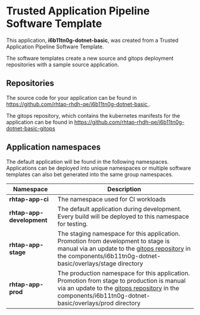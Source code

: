 # Trusted Application Pipeline Software Template

This application, **i6b11tn0g-dotnet-basic**, was created from a Trusted Application Pipeline Software Template.

The software templates create a new source and gitops deployment repositories with a sample source application. 

## Repositories

The source code for your application can be found in [https://github.com/rhtap-rhdh-qe/i6b11tn0g-dotnet-basic ](https://github.com/rhtap-rhdh-qe/i6b11tn0g-dotnet-basic ).
 
The gitops repository, which contains the kubernetes manifests for the application can be found in 
[https://github.com/rhtap-rhdh-qe/i6b11tn0g-dotnet-basic-gitops ](https://github.com/rhtap-rhdh-qe/i6b11tn0g-dotnet-basic-gitops ) 

## Application namespaces 

The default application will be found in the following namespaces. Applications can be deployed into unique namespaces or multiple software templates can also bet generated into the same group namespaces.  

|  Namespace   |  Description   |  
| -------- | -------- |
| **rhtap-app-ci** | The namespace used for CI workloads |
| **rhtap-app-development** | The default application during development. Every build will be deployed to this namespace for testing. |
| **rhtap-app-stage** | The staging namespace for this application. Promotion from development to stage is manual via an update to the [gitops repository](https://github.com/rhtap-rhdh-qe/i6b11tn0g-dotnet-basic-gitops ) in the components/i6b11tn0g-dotnet-basic/overlays/stage directory |
| **rhtap-app-prod** | The production namespace for this application. Promotion from stage to production is manual via an update to the [gitops repository](https://github.com/rhtap-rhdh-qe/i6b11tn0g-dotnet-basic-gitops ) in the components/i6b11tn0g-dotnet-basic/overlays/prod directory |
